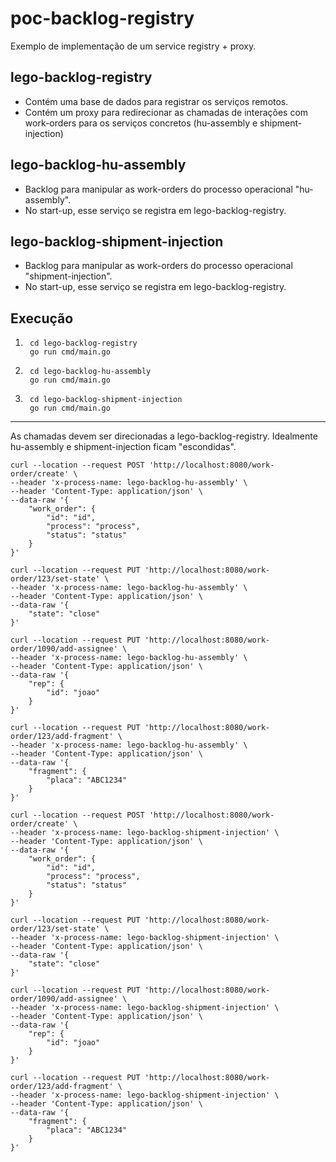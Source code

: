 # poc-backlog-registry

Exemplo de implementação de um service registry + proxy.

## lego-backlog-registry

* Contém uma base de dados para registrar os serviços remotos.
* Contém um proxy para redirecionar as chamadas de interações com work-orders para os serviços concretos (hu-assembly e shipment-injection)

## lego-backlog-hu-assembly

* Backlog para manipular as work-orders do processo operacional "hu-assembly".
* No start-up, esse serviço se registra em lego-backlog-registry.

## lego-backlog-shipment-injection

* Backlog para manipular as work-orders do processo operacional "shipment-injection".
* No start-up, esse serviço se registra em lego-backlog-registry.

## Execução

1) ```
    cd lego-backlog-registry
    go run cmd/main.go
   ```
2) ```
    cd lego-backlog-hu-assembly 
    go run cmd/main.go
   ```
3) ```
    cd lego-backlog-shipment-injection 
    go run cmd/main.go
   ```
______________

As chamadas devem ser direcionadas a lego-backlog-registry. Idealmente hu-assembly e shipment-injection ficam "escondidas".

```
curl --location --request POST 'http://localhost:8080/work-order/create' \
--header 'x-process-name: lego-backlog-hu-assembly' \
--header 'Content-Type: application/json' \
--data-raw '{
    "work_order": {
        "id": "id",
        "process": "process",
        "status": "status"
    }
}'
```

```
curl --location --request PUT 'http://localhost:8080/work-order/123/set-state' \
--header 'x-process-name: lego-backlog-hu-assembly' \
--header 'Content-Type: application/json' \
--data-raw '{
    "state": "close"
}'
```


```
curl --location --request PUT 'http://localhost:8080/work-order/1090/add-assignee' \
--header 'x-process-name: lego-backlog-hu-assembly' \
--header 'Content-Type: application/json' \
--data-raw '{
    "rep": {
        "id": "joao"
    }
}'
```

```
curl --location --request PUT 'http://localhost:8080/work-order/123/add-fragment' \
--header 'x-process-name: lego-backlog-hu-assembly' \
--header 'Content-Type: application/json' \
--data-raw '{
    "fragment": {
        "placa": "ABC1234"
    }
}'
```

```
curl --location --request POST 'http://localhost:8080/work-order/create' \
--header 'x-process-name: lego-backlog-shipment-injection' \
--header 'Content-Type: application/json' \
--data-raw '{
    "work_order": {
        "id": "id",
        "process": "process",
        "status": "status"
    }
}'
```

```
curl --location --request PUT 'http://localhost:8080/work-order/123/set-state' \
--header 'x-process-name: lego-backlog-shipment-injection' \
--header 'Content-Type: application/json' \
--data-raw '{
    "state": "close"
}'
```

```
curl --location --request PUT 'http://localhost:8080/work-order/1090/add-assignee' \
--header 'x-process-name: lego-backlog-shipment-injection' \
--header 'Content-Type: application/json' \
--data-raw '{
    "rep": {
        "id": "joao"
    }
}'
```

```
curl --location --request PUT 'http://localhost:8080/work-order/123/add-fragment' \
--header 'x-process-name: lego-backlog-shipment-injection' \
--header 'Content-Type: application/json' \
--data-raw '{
    "fragment": {
        "placa": "ABC1234"
    }
}'
```
